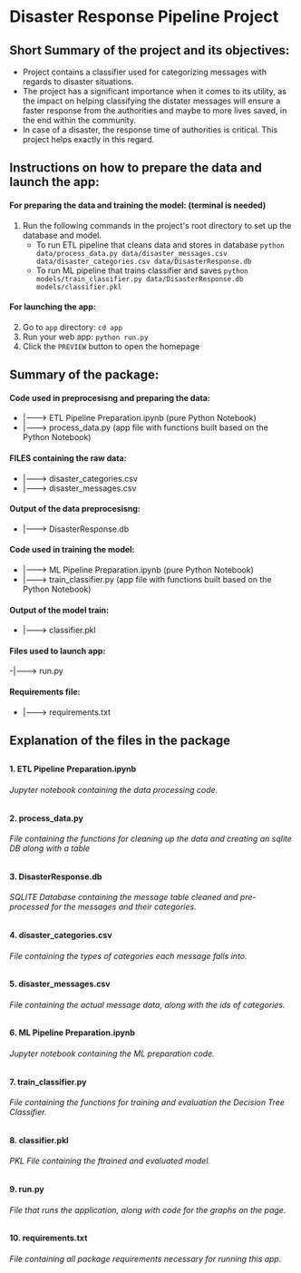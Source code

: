 # Disaster Response Pipeline Project

## Short Summary of the project and its objectives:

- Project contains a classifier used for categorizing messages with regards to disaster situations.
- The project has a significant importance when it comes to its utility, as the impact on helping classifying the distater messages will ensure a faster response from the authorities and maybe to more lives saved, in the end within the community.
- In case of a disaster, the response time of authorities is critical. This project helps exactly in this regard.


##  Instructions on how to prepare the data and launch the app:

#### For preparing the data and training the model: (terminal is needed)

1. Run the following commands in the project's root directory to set up the database and model.
    - To run ETL pipeline that cleans data and stores in database
        `python data/process_data.py data/disaster_messages.csv data/disaster_categories.csv data/DisasterResponse.db`
    - To run ML pipeline that trains classifier and saves
        `python models/train_classifier.py data/DisasterResponse.db models/classifier.pkl`

#### For launching the app:

2. Go to `app` directory: `cd app`
3. Run your web app: `python run.py`
4. Click the `PREVIEW` button to open the homepage



## Summary of the package:

#### Code used in preprocesisng and preparing the data:
- |---> ETL Pipeline Preparation.ipynb (pure Python Notebook)
- |---> process_data.py (app file with functions built based on the Python Notebook)

#### FILES containing the raw data:
- |---> disaster_categories.csv
- |---> disaster_messages.csv

#### Output of the data preprocesisng:
- |---> DisasterResponse.db


#### Code used in training the model:
- |---> ML Pipeline Preparation.ipynb (pure Python Notebook)
- |---> train_classifier.py (app file with functions built based on the Python Notebook)

#### Output of the model train:
- |---> classifier.pkl

#### Files used to launch app:
-|---> run.py

#### Requirements file:
- |---> requirements.txt


## Explanation of the files in the package

##

#### 1. ETL Pipeline Preparation.ipynb
###### Jupyter notebook containing the data processing code.
#### 2. process_data.py
###### File containing the functions for cleaning up the data and creating an sqlite DB along with a table
#### 3. DisasterResponse.db
###### SQLITE Database containing the message table cleaned and pre-processed for the messages and their categories.

##

#### 4. disaster_categories.csv
###### File containing the types of categories each message falls into.
#### 5. disaster_messages.csv
###### File containing the actual message data, along with the ids of categories.

##

#### 6. ML Pipeline Preparation.ipynb
###### Jupyter notebook containing the ML preparation code.
#### 7. train_classifier.py
###### File containing the functions for training and evaluation the Decision Tree Classifier.
#### 8. classifier.pkl
###### PKL File containing the ftrained and evaluated model.

##

#### 9. run.py
###### File that runs the application, along with code for the graphs on the page.

##

#### 10. requirements.txt
###### File containing all package requirements necessary for running this app.
